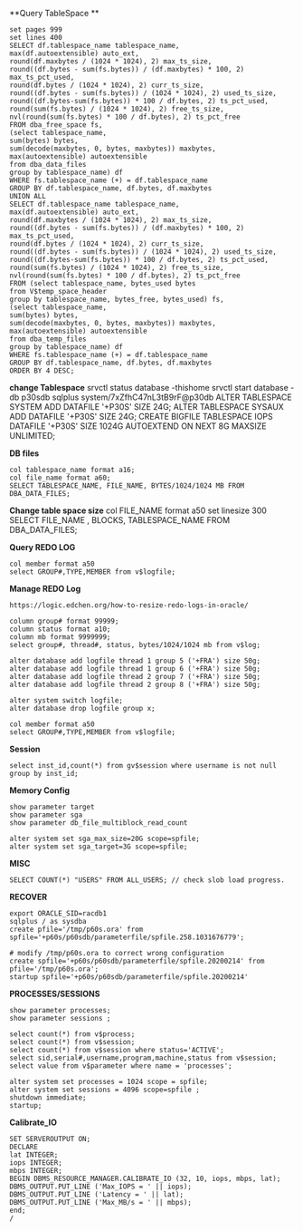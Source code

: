 **Query TableSpace **

    set pages 999
    set lines 400
    SELECT df.tablespace_name tablespace_name,
    max(df.autoextensible) auto_ext,
    round(df.maxbytes / (1024 * 1024), 2) max_ts_size,
    round((df.bytes - sum(fs.bytes)) / (df.maxbytes) * 100, 2) max_ts_pct_used,
    round(df.bytes / (1024 * 1024), 2) curr_ts_size,
    round((df.bytes - sum(fs.bytes)) / (1024 * 1024), 2) used_ts_size,
    round((df.bytes-sum(fs.bytes)) * 100 / df.bytes, 2) ts_pct_used,
    round(sum(fs.bytes) / (1024 * 1024), 2) free_ts_size,
    nvl(round(sum(fs.bytes) * 100 / df.bytes), 2) ts_pct_free
    FROM dba_free_space fs,
    (select tablespace_name, 
    sum(bytes) bytes,
    sum(decode(maxbytes, 0, bytes, maxbytes)) maxbytes,
    max(autoextensible) autoextensible
    from dba_data_files
    group by tablespace_name) df
    WHERE fs.tablespace_name (+) = df.tablespace_name
    GROUP BY df.tablespace_name, df.bytes, df.maxbytes
    UNION ALL
    SELECT df.tablespace_name tablespace_name,
    max(df.autoextensible) auto_ext,
    round(df.maxbytes / (1024 * 1024), 2) max_ts_size,
    round((df.bytes - sum(fs.bytes)) / (df.maxbytes) * 100, 2) max_ts_pct_used,
    round(df.bytes / (1024 * 1024), 2) curr_ts_size,
    round((df.bytes - sum(fs.bytes)) / (1024 * 1024), 2) used_ts_size,
    round((df.bytes-sum(fs.bytes)) * 100 / df.bytes, 2) ts_pct_used,
    round(sum(fs.bytes) / (1024 * 1024), 2) free_ts_size,
    nvl(round(sum(fs.bytes) * 100 / df.bytes), 2) ts_pct_free
    FROM (select tablespace_name, bytes_used bytes
    from V$temp_space_header
    group by tablespace_name, bytes_free, bytes_used) fs,
    (select tablespace_name,
    sum(bytes) bytes,
    sum(decode(maxbytes, 0, bytes, maxbytes)) maxbytes,
    max(autoextensible) autoextensible
    from dba_temp_files
    group by tablespace_name) df
    WHERE fs.tablespace_name (+) = df.tablespace_name
    GROUP BY df.tablespace_name, df.bytes, df.maxbytes
    ORDER BY 4 DESC;

**change Tablespace**
    srvctl status database -thishome
    srvctl start database -db p30sdb
    sqlplus system/7xZfhC47nL3tB9rF@p30db
    ALTER TABLESPACE SYSTEM ADD DATAFILE '+P30S' SIZE 24G;
    ALTER TABLESPACE SYSAUX ADD DATAFILE '+P30S' SIZE 24G;
    CREATE BIGFILE TABLESPACE IOPS DATAFILE '+P30S' SIZE 1024G AUTOEXTEND ON NEXT 8G MAXSIZE UNLIMITED;

**DB files**

    col tablespace_name format a16;
    col file_name format a60;
    SELECT TABLESPACE_NAME, FILE_NAME, BYTES/1024/1024 MB FROM DBA_DATA_FILES;

**Change table space size**
    col FILE_NAME format a50
    set linesize 300
    SELECT  FILE_NAME ,  BLOCKS, TABLESPACE_NAME FROM DBA_DATA_FILES;

**Query REDO LOG**

    col member format a50
    select GROUP#,TYPE,MEMBER from v$logfile;

**Manage REDO Log**

    https://logic.edchen.org/how-to-resize-redo-logs-in-oracle/

    column group# format 99999;
    column status format a10;
    column mb format 9999999;
    select group#, thread#, status, bytes/1024/1024 mb from v$log;

    alter database add logfile thread 1 group 5 ('+FRA') size 50g;
    alter database add logfile thread 1 group 6 ('+FRA') size 50g;
    alter database add logfile thread 2 group 7 ('+FRA') size 50g;
    alter database add logfile thread 2 group 8 ('+FRA') size 50g;

    alter system switch logfile;
    alter database drop logfile group x;

    col member format a50
    select GROUP#,TYPE,MEMBER from v$logfile;


**Session**

    select inst_id,count(*) from gv$session where username is not null group by inst_id;

**Memory Config**

    show parameter target
    show parameter sga
    show parameter db_file_multiblock_read_count

    alter system set sga_max_size=20G scope=spfile;
    alter system set sga_target=3G scope=spfile;

**MISC**

    SELECT COUNT(*) "USERS" FROM ALL_USERS; // check slob load progress.

**RECOVER**

    export ORACLE_SID=racdb1
    sqlplus / as sysdba
    create pfile='/tmp/p60s.ora' from spfile='+p60s/p60sdb/parameterfile/spfile.258.1031676779';

    # modify /tmp/p60s.ora to correct wrong configuration
    create spfile='+p60s/p60sdb/parameterfile/spfile.20200214' from pfile='/tmp/p60s.ora';
    startup spfile='+p60s/p60sdb/parameterfile/spfile.20200214'

**PROCESSES/SESSIONS**

    show parameter processes;
    show parameter sessions ;
    
    select count(*) from v$process;
    select count(*) from v$session;
    select count(*) from v$session where status='ACTIVE';
    select sid,serial#,username,program,machine,status from v$session;
    select value from v$parameter where name = 'processes';

    alter system set processes = 1024 scope = spfile;
    alter system set sessions = 4096 scope=spfile ;
    shutdown immediate;
    startup;

**Calibrate_IO**

    SET SERVEROUTPUT ON;
    DECLARE
    lat INTEGER;
    iops INTEGER;
    mbps INTEGER;
    BEGIN DBMS_RESOURCE_MANAGER.CALIBRATE_IO (32, 10, iops, mbps, lat);
    DBMS_OUTPUT.PUT_LINE ('Max_IOPS = ' || iops);
    DBMS_OUTPUT.PUT_LINE ('Latency = ' || lat);
    DBMS_OUTPUT.PUT_LINE ('Max_MB/s = ' || mbps);
    end;
    /